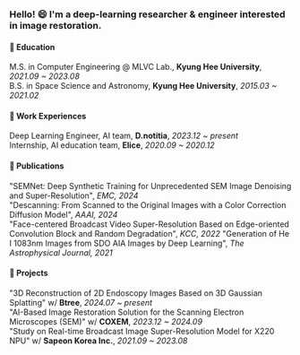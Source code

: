 ### Hello! 😄 I'm a deep-learning researcher & engineer interested in image restoration.

#### :book: Education

M.S. in Computer Engineering @ MLVC Lab., **Kyung Hee University**, _2021.09 ~ 2023.08_  
B.S. in Space Science and Astronomy, **Kyung Hee University**, _2015.03 ~ 2021.02_  

#### :briefcase: Work Experiences

Deep Learning Engineer, AI team, **D.notitia**, _2023.12 ~ present_  
Internship, AI education team, **Elice**, _2020.09 ~ 2020.12_  

#### :newspaper: Publications

"SEMNet: Deep Synthetic Training for Unprecedented SEM Image Denoising and Super-Resolution", _EMC, 2024_  
"Descanning: From Scanned to the Original Images with a Color Correction Diffusion Model", _AAAI, 2024_  
"Face-centered Broadcast Video Super-Resolution Based on Edge-oriented Convolution Block and Random Degradation", _KCC, 2022_
"Generation of He I 1083nm Images from SDO AIA Images by Deep Learning", _The Astrophysical Journal, 2021_ 

#### 🔭 Projects

"3D Reconstruction of 2D Endoscopy Images Based on 3D Gaussian Splatting" w/ **Btree**, _2024.07 ~ present_   
"AI-Based Image Restoration Solution for the Scanning Electron Microscopes (SEM)" w/ **COXEM**, _2023.12 ~ 2024.09_   
"Study on Real-time Broadcast Image Super-Resolution Model for X220 NPU" w/ **Sapeon Korea Inc.**, _2021.09 ~ 2023.08_

<!--
- 🔭 I’m currently working on ...
- 🌱 I’m currently learning ...
- 👯 I’m looking to collaborate on ...
- 🤔 I’m looking for help with ...
- 💬 Ask me about ...
- 📫 How to reach me: ...
- 😄 Pronouns: ...
- ⚡ Fun fact: ...
-->
